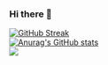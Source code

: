 ### Hi there 👋

<!--
**KatyaProkhorchuk/KatyaProkhorchuk** is a ✨ _special_ ✨ repository because its `README.md` (this file) appears on your GitHub profile.

Here are some ideas to get you started:

- 🔭 I’m currently working on ...
- 🌱 I’m currently learning ...
- 👯 I’m looking to collaborate on ...
- 🤔 I’m looking for help with ...
- 💬 Ask me about ...
- 📫 How to reach me: ...
- 😄 Pronouns: ...
- ⚡ Fun fact: ...
-->

[![GitHub Streak](https://github-readme-streak-stats.herokuapp.com/?user=KatyaProkhorchuk)](https://git.io/streak-stats)<br>
[![Anurag's GitHub stats](https://github-readme-stats.vercel.app/api?username=KatyaProkhorchuk)](https://github.com/anuraghazra/github-readme-stats)<br>
![](https://komarev.com/ghpvc/?username=KatyaProkhorchuk)
